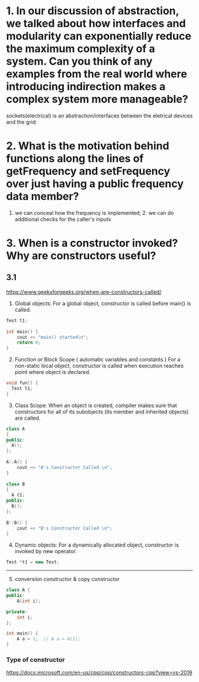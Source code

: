 # 1. In our discussion of abstraction, we talked about how interfaces and modularity can exponentially reduce the maximum complexity of a system. Can you think of any examples from the real world where introducing indirection makes a complex system more manageable?

sockets(electrical) is an abstraction/interfaces between the eletrical devices and the grid.

# 2. What is the motivation behind functions along the lines of getFrequency and setFrequency over just having a public frequency data member?

1. we can conceal how the frequency is implemented; 2. we can do additional checks for the caller's inputs

# 3. When is a constructor invoked? Why are constructors useful?

## 3.1

https://www.geeksforgeeks.org/when-are-constructors-called/
1. Global objects: For a global object, constructor is called before main() is called.
```cpp
Test t1; 
  
int main() { 
    cout << "main() started\n"; 
    return 0; 
}
```

2. Function or Block Scope ( automatic variables and constants ) For a non-static local object, constructor is called when execution reaches point where object is declared. 
```cpp
void fun() { 
  Test t1; 
}
```

3. Class Scope: When an object is created, compiler makes sure that constructors for all of its subobjects (its member and inherited objects) are called.

```cpp
class A 
{ 
public: 
  A(); 
}; 
  
A::A() { 
    cout << "A's Constructor Called \n"; 
} 
  
class B 
{ 
  A t1; 
public: 
  B(); 
}; 
  
B::B() { 
    cout << "B's Constructor Called \n"; 
}
```

4. Dynamic objects: For a dynamically allocated object, constructor is invoked by new operator.
```cpp
Test *t1 = new Test;
```

--------------

5. conversion constructor & copy constructor

```cpp
class A {
public:
    A(int i);

private:
    int i;
};

int main() {
    A a = 1;  // A a = A(1); 
}
```

### Type of constructor
https://docs.microsoft.com/en-us/cpp/cpp/constructors-cpp?view=vs-2019
